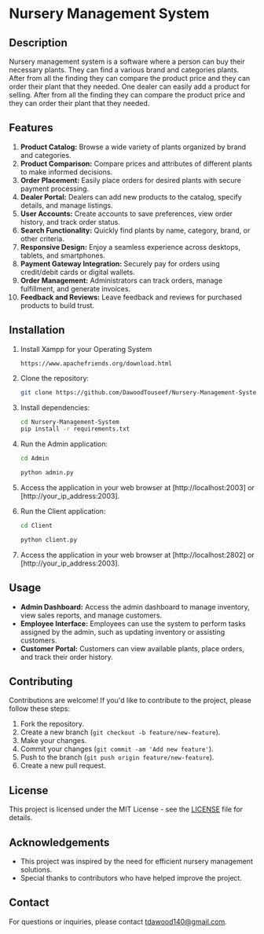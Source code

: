 # Nursery Management System

## Description
Nursery management system is a software where a person can buy their necessary plants. They can find a various brand and categories plants. After from all the finding they can compare the product price and they can order their plant that they needed. One dealer can easily add a product for selling. After from all the finding they can compare the product price and they can order their plant that they needed.

## Features
1. **Product Catalog:** Browse a wide variety of plants organized by brand and categories.
2. **Product Comparison:** Compare prices and attributes of different plants to make informed decisions.
3. **Order Placement:** Easily place orders for desired plants with secure payment processing.
4. **Dealer Portal:** Dealers can add new products to the catalog, specify details, and manage listings.
5. **User Accounts:** Create accounts to save preferences, view order history, and track order status.
6. **Search Functionality:** Quickly find plants by name, category, brand, or other criteria.
7. **Responsive Design:** Enjoy a seamless experience across desktops, tablets, and smartphones.
8. **Payment Gateway Integration:** Securely pay for orders using credit/debit cards or digital wallets.
9. **Order Management:** Administrators can track orders, manage fulfillment, and generate invoices.
10. **Feedback and Reviews:** Leave feedback and reviews for purchased products to build trust.

## Installation 
1. Install Xampp for your Operating System
   ```
   https://www.apachefriends.org/download.html
   ```
2. Clone the repository:
    ```bash
    git clone https://github.com/DawoodTouseef/Nursery-Management-System.git
    ```
3. Install dependencies:
    ```bash
    cd Nursery-Management-System
    pip install -r requirements.txt
    ```

4. Run the Admin application:
    ```bash
    cd Admin
    ```
    ```bash
    python admin.py
    ```
5. Access the application in your web browser at [http://localhost:2003] or [http://your_ip_address:2003].
6. Run the Client application:
    ```bash
    cd Client
    ```
    ```bash
    python client.py
    ```
7. Access the application in your web browser at [http://localhost:2802] or [http://your_ip_address:2003].
## Usage
- **Admin Dashboard:** Access the admin dashboard to manage inventory, view sales reports, and manage customers.
- **Employee Interface:** Employees can use the system to perform tasks assigned by the admin, such as updating inventory or assisting customers.
- **Customer Portal:** Customers can view available plants, place orders, and track their order history.

## Contributing
Contributions are welcome! If you'd like to contribute to the project, please follow these steps:
1. Fork the repository.
2. Create a new branch (`git checkout -b feature/new-feature`).
3. Make your changes.
4. Commit your changes (`git commit -am 'Add new feature'`).
5. Push to the branch (`git push origin feature/new-feature`).
6. Create a new pull request.

## License
This project is licensed under the MIT License - see the [LICENSE](LICENSE) file for details.

## Acknowledgements
- This project was inspired by the need for efficient nursery management solutions.
- Special thanks to contributors who have helped improve the project.

## Contact
For questions or inquiries, please contact [tdawood140@gmail.com](mailto:tdawood140@gmail.com).
